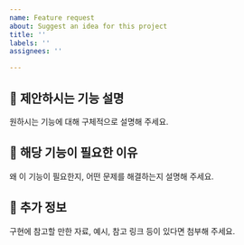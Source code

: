 ```yaml
---
name: Feature request
about: Suggest an idea for this project
title: ''
labels: ''
assignees: ''

---
```


## 🚀 제안하시는 기능 설명

원하시는 기능에 대해 구체적으로 설명해 주세요.

## 🤔 해당 기능이 필요한 이유

왜 이 기능이 필요한지, 어떤 문제를 해결하는지 설명해 주세요.

## 📝 추가 정보

구현에 참고할 만한 자료, 예시, 참고 링크 등이 있다면 첨부해 주세요.

